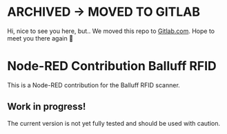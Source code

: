 # ARCHIVED -> MOVED TO GITLAB

Hi, nice to see you here, but.. We moved this repo to [Gitlab.com](https://gitlab.com/autexis/oss/packages/node-red-contrib-balluff-rfid).
Hope to meet you there again 🦊

# Node-RED Contribution Balluff RFID

This is a Node-RED contribution for the Balluff RFID scanner.

## Work in progress!

The current version is not yet fully tested and should be used with caution.
